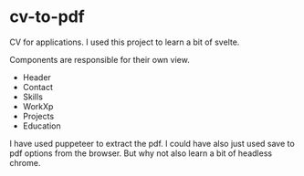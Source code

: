 # cv-to-pdf
CV for applications. I used this project to learn a bit of svelte. 

Components are responsible for their own view. 
- Header
- Contact
- Skills
- WorkXp
- Projects
- Education

I have used puppeteer to extract the pdf. I could have also just used save to pdf options from the browser. But why not also learn a bit of headless chrome.




